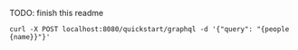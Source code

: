 TODO: finish this readme

```
curl -X POST localhost:8080/quickstart/graphql -d '{"query": "{people {name}}"}'
```
